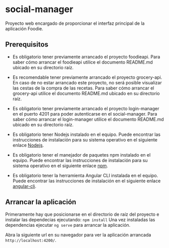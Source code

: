 # social-manager

Proyecto web encargado de proporcionar el interfaz principal de la aplicación Foodie.

## Prerequisitos
* Es obligatorio tener previamente arrancado el proyecto foodieapi.
 Para saber cómo arrancar el foodieapi utilice el documento README.md ubicado en su directorio raíz.
 
* Es recomendable tener previamente arrancado el proyecto grocery-api. En caso de no estar arrancado este proyecto, no será posible
 visualizar las cestas de la compra de las recetas.
 Para saber cómo arrancar el grocery-api utilice el documento README.md ubicado en su directorio raíz.

* Es obligatorio tener previamente arrancado el proyecto login-manager en el puerto 4201 para poder autenticarse en el social-manager.
 Para saber cómo arrancar el login-manager utilice el documento README.md ubicado en su directorio raíz.

* Es obligatorio tener Nodejs instalado en el equipo. Puede encontrar las instrucciones de instalación para su sistema
operativo en el siguiente enlace [Nodejs](https://nodejs.org/en/download/package-manager/).

* Es obligatorio tener el manejador de paquetes npm instalado en el equipo. Puede encontrar las instrucciones de instalación para su sistema operativo
en el siguiente enlace [npm](https://www.npmjs.com/get-npm).

* Es obligatorio tener la herramienta Angular CLI instalada en el equipo. Puede encontrar las instrucciones de instalación 
en el siguiente enlace [angular-cli](https://angular.io/guide/setup-local).

## Arrancar la aplicación

Primeramente hay que posicionarse en el directorio de raíz del proyecto e instalar las dependecias ejecutando:
`npm install`
Una vez instaladas las dependencias ejecutar `ng serve` para arrancar la aplicación.

Abra la siguiente url en su navegador para ver la aplicación arrancada `http://localhost:4200/`.
